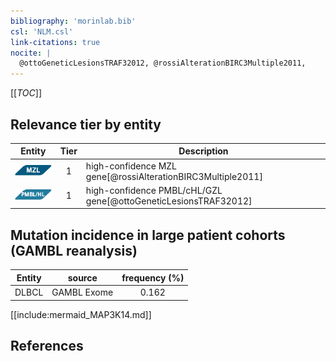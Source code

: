 ```yaml
---
bibliography: 'morinlab.bib'
csl: 'NLM.csl'
link-citations: true
nocite: |
  @ottoGeneticLesionsTRAF32012, @rossiAlterationBIRC3Multiple2011, 
---
```


[[_TOC_]]




## Relevance tier by entity

|Entity|Tier|Description|
|:------:|:----:|--------------------------------------|
|![MZL](images/icons/MZL_tier1.png)|1|high-confidence MZL gene[@rossiAlterationBIRC3Multiple2011]|
|![PMBL](images/icons/PMBL_tier1.png)|1|high-confidence PMBL/cHL/GZL gene[@ottoGeneticLesionsTRAF32012]|


## Mutation incidence in large patient cohorts (GAMBL reanalysis)

|Entity|source |frequency (%)|
|:------:|:----:|:----:|
|DLBCL|GAMBL Exome |0.162 |


[[include:mermaid_MAP3K14.md]]

## References


